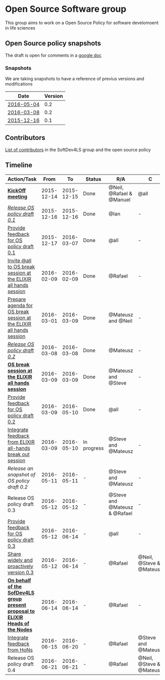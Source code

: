 # Open Source Software group
This group aims to work on a Open Source Policy for software develomoent in life sciences

## Open Source policy snapshots
The draft is open for comments in a [google doc](https://docs.google.com/document/d/1C8sWr-r9RJBO-RZaDtgjmlHLHCyTHxsBrD6I12vknQs/edit)

### Snapshots
We are taking snapshots to have a reference of previus versions and modifications

Date | Version 
--- | --- 
[2016-05-04](https://github.com/SoftDev4LS/open-source-software/blob/master/2016-05-04%20Open%20source%20policy%20draft%200.2.md) | 0.2
[2016-03-08](https://github.com/SoftDev4LS/open-source-software/blob/master/2016-03-08%20Open%20source%20policy%20draft%200.2.md) | 0.2
[2015-12-16](https://github.com/SoftDev4LS/open-source-software/blob/master/2015-12-16%20Open%20source%20policy%20draft%200.1.md) | 0.1


## Contributors
[List of contributors](https://docs.google.com/spreadsheets/d/1JyFX5q2CQU7gzTuXrHrxKWYthnE9YcNWmu-qtB-nNxc/edit?usp=sharing) in the SoftDev4LS group and the open source policy



## Timeline

Action/Task | From | To | Status | R/A | C | I
--- | --- | --- | --- | --- | --- | ---
[**KickOff meeting**](https://docs.google.com/document/d/1kYvzigGBLtQAx4Jc7E0nsFu1oiiiitRR3vdWu7vGo1k/edit?usp=sharing) | 2015-12-14 | 2015-12-15 | Done | @Neil, @Rafael & @Manuel | @all | -
[*Release OS policy draft 0.1*](https://github.com/SoftDev4LS/open-source-software/blob/master/2015-12-16%20Open%20source%20policy%20draft%200.1.md) | 2015-12-16 | 2015-12-16 | Done | @Ian | - | @all
[Provide feedback for OS policy draft 0.1](https://github.com/SoftDev4LS/open-source-software/issues/02) | 2015-12-17 | 2016-03-07 | Done | @all | - | -
[Invite @all to OS break session at the ELIXIR all hands session](https://github.com/SoftDev4LS/open-source-software/issues/06) | 2016-02-09 | 2016-02-09 | Done | @Rafael | - | @all
[Prepare agenda for OS break session at the ELIXIR all hands session](https://github.com/SoftDev4LS/open-source-software/issues/07) | 2016-03-01 | 2016-03-09 | Done | @Mateusz and @Neil | - | -
[*Release OS policy draft 0.2*](https://github.com/SoftDev4LS/open-source-software/blob/master/2016-03-08%20Open%20source%20policy%20draft%200.2.md) | 2016-03-08 | 2016-03-08 | Done | @Mateusz | - | @all
[**OS break session at the ELIXIR all hands session**](https://drive.google.com/folderview?id=0B7f0XeB0a0HlS0E5QnFyTHhJSWM&usp=sharing) | 2016-03-09 | 2016-03-09 | Done | @Mateusz and @Steve | - | @all
[Provide feedback for OS policy draft 0.2](https://github.com/SoftDev4LS/open-source-software/issues/4) | 2016-03-09 | 2016-05-10 | Done | @all | - | -
[Integrate feedback from ELIXIR all-hands break out session](https://github.com/SoftDev4LS/open-source-software/issues/08) | 2016-03-09 | 2016-05-10 | In progress | @Steve and @Mateusz | - | -
*Release an snapshot of OS policy draft 0.2* | 2016-05-11 | 2016-05-11 | - | @Steve and @Mateusz | - | -
Release OS policy draft 0.3 | 2016-05-12 | 2016-05-12 | - | @Steve and @Mateusz & @Rafael | - | @all
[Provide feedback for OS policy draft 0.3](https://github.com/SoftDev4LS/open-source-software/issues/9) | 2016-05-12 | 2016-06-14 | - | @all | - | -
[Share widely and proactively version 0.3](https://github.com/SoftDev4LS/open-source-software/issues/03) | 2016-05-12 | 2016-06-14 | - | @Rafael  | @Neil, @Steve & @Mateusz | @all
[**On behalf of the SofDev4LS group present proposal to ELIXIR Heads of the Nodes**](https://github.com/SoftDev4LS/open-source-software/issues/11) | 2016-06-14 | 2016-06-14| - | @Rafael | - | @all
[Integrate feedback from HoNs](https://github.com/SoftDev4LS/open-source-software/issues/10) | 2016-06-15  | 2016-06-20 | - | @Rafael | @Steve and @Mateusz | -
Release OS policy draft 0.4 | 2016-06-21 | 2016-06-21 | - | @Rafael | @Neil, @Steve & @Mateusz  | @all
